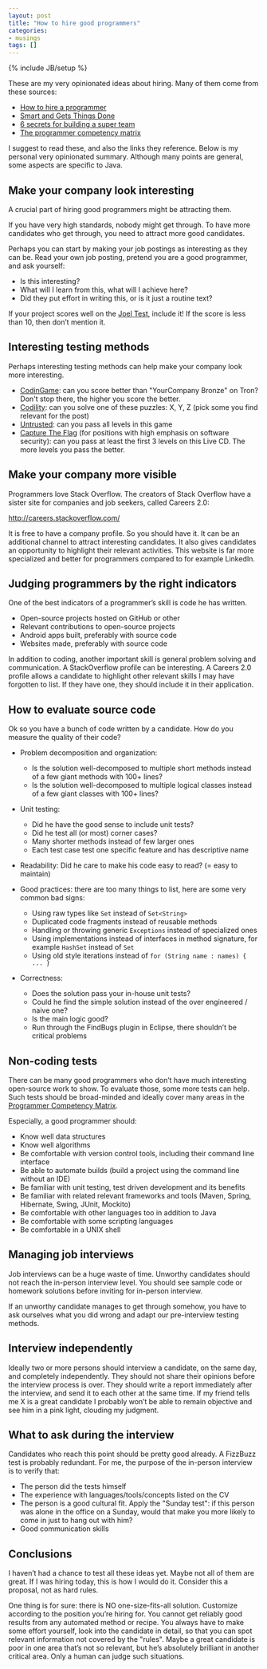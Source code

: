 ```yaml
---
layout: post
title: "How to hire good programmers"
categories:
- musings
tags: []
---
```

{% include JB/setup %}

These are my very opinionated ideas about hiring. Many of them come from these sources:

- [How to hire a programmer][4]
- [Smart and Gets Things Done][5]
- [6 secrets for building a super team][6]
- [The programmer competency matrix][3]

I suggest to read these, and also the links they reference. Below is my personal very opinionated summary. Although many points are general, some aspects are specific to Java.

## Make your company look interesting

A crucial part of hiring good programmers might be attracting them.

If you have very high standards, nobody might get through. To have more candidates who get through, you need to attract more good candidates.

Perhaps you can start by making your job postings as interesting as they can be. Read your own job posting, pretend you are a good programmer, and ask yourself:

- Is this interesting?
- What will I learn from this, what will I achieve here?
- Did they put effort in writing this, or is it just a routine text?

If your project scores well on the [Joel Test][7], include it! If the score is less than 10, then don’t mention it.

## Interesting testing methods

Perhaps interesting testing methods can help make your company look more interesting.

- [CodinGame][1]: can you score better than "YourCompany Bronze" on Tron? Don't stop there, the higher you score the better.
- [Codility][2]: can you solve one of these puzzles: X, Y, Z (pick some you find relevant for the post)
- [Untrusted][8]: can you pass all levels in this game
- [Capture The Flag][9] (for positions with high emphasis on software security): can you pass at least the first 3 levels on this Live CD. The more levels you pass the better.

## Make your company more visible

Programmers love Stack Overflow. The creators of Stack Overflow have a sister site for companies and job seekers, called Careers 2.0:

http://careers.stackoverflow.com/

It is free to have a company profile. So you should have it. It can be an additional channel to attract interesting candidates. It also gives candidates an opportunity to highlight their relevant activities. This website is far more specialized and better for programmers compared to for example LinkedIn.

## Judging programmers by the right indicators

One of the best indicators of a programmer’s skill is code he has written.

- Open-source projects hosted on GitHub or other
- Relevant contributions to open-source projects
- Android apps built, preferably with source code
- Websites made, preferably with source code

In addition to coding, another important skill is general problem solving and communication. A StackOverflow profile can be interesting. A Careers 2.0 profile allows a candidate to highlight other relevant skills I may have forgotten to list. If they have one, they should include it in their application.

## How to evaluate source code

Ok so you have a bunch of code written by a candidate. How do you measure the quality of their code?

- Problem decomposition and organization:
    - Is the solution well-decomposed to multiple short methods instead of a few giant methods with 100+ lines?
    - Is the solution well-decomposed to multiple logical classes instead of a few giant classes with 100+ lines?

- Unit testing:
    - Did he have the good sense to include unit tests?
    - Did he test all (or most) corner cases?
    - Many shorter methods instead of few larger ones
    - Each test case test one specific feature and has descriptive name

- Readability: Did he care to make his code easy to read? (= easy to maintain)

- Good practices: there are too many things to list, here are some very common bad signs:
    - Using raw types like `Set` instead of `Set<String>`
    - Duplicated code fragments instead of reusable methods
    - Handling or throwing generic `Exceptions` instead of specialized ones
    - Using implementations instead of interfaces in method signature, for example `HashSet` instead of `Set`
    - Using old style iterations instead of `for (String name : names) { ... }`

- Correctness:
    - Does the solution pass your in-house unit tests? 
    - Could he find the simple solution instead of the over engineered / naive one?
    - Is the main logic good?
    - Run through the FindBugs plugin in Eclipse, there shouldn’t be critical problems

## Non-coding tests

There can be many good programmers who don’t have much interesting open-source work to show. To evaluate those, some more tests can help. Such tests should be broad-minded and ideally cover many areas in the [Programmer Competency Matrix][3].

Especially, a good programmer should:

- Know well data structures
- Know well algorithms
- Be comfortable with version control tools, including their command line interface
- Be able to automate builds (build a project using the command line without an IDE)
- Be familiar with unit testing, test driven development and its benefits
- Be familiar with related relevant frameworks and tools (Maven, Spring, Hibernate, Swing, JUnit, Mockito)
- Be comfortable with other languages too in addition to Java
- Be comfortable with some scripting languages
- Be comfortable in a UNIX shell

## Managing job interviews

Job interviews can be a huge waste of time. Unworthy candidates should not reach the in-person interview level. You should see sample code or homework solutions before inviting for in-person interview.

If an unworthy candidate manages to get through somehow, you have to ask ourselves what you did wrong and adapt our pre-interview testing methods.

## Interview independently

Ideally two or more persons should interview a candidate, on the same day, and completely independently. They should not share their opinions before the interview process is over. They should write a report immediately after the interview, and send it to each other at the same time. If my friend tells me X is a great candidate I probably won’t be able to remain objective and see him in a pink light, clouding my judgment.

## What to ask during the interview

Candidates who reach this point should be pretty good already. A FizzBuzz test is probably redundant. For me, the purpose of the in-person interview is to verify that:

- The person did the tests himself
- The experience with languages/tools/concepts listed on the CV
- The person is a good cultural fit. Apply the "Sunday test": if this person was alone in the office on a Sunday, would that make you more likely to come in just to hang out with him?
- Good communication skills

## Conclusions

I haven’t had a chance to test all these ideas yet. Maybe not all of them are great. If I was hiring today, this is how I would do it. Consider this a proposal, not as hard rules.

One thing is for sure: there is NO one-size-fits-all solution. Customize according to the position you’re hiring for. You cannot get reliably good results from any automated method or recipe. You always have to make some effort yourself, look into the candidate in detail, so that you can spot relevant information not covered by the "rules". Maybe a great candidate is poor in one area that’s not so relevant, but he’s absolutely brilliant in another critical area. Only a human can judge such situations.

[1]: http://www.codingame.com/cg/#!page:training
[2]: https://codility.com/programmers/lessons/
[3]: http://www.starling-software.com/employment/programmer-competency-matrix.html
[4]: http://www.codinghorror.com/blog/2012/03/how-to-hire-a-programmer.html
[5]: http://www.amazon.com/Smart-Gets-Things-Done-Technical/dp/1590598385
[6]: http://gigaom.com/2012/04/28/6-secrets-for-building-a-super-team/
[7]: http://www.joelonsoftware.com/articles/fog0000000043.html
[8]: http://alexnisnevich.github.io/untrusted/
[9]: https://github.com/janosgyerik/capture-the-flag
